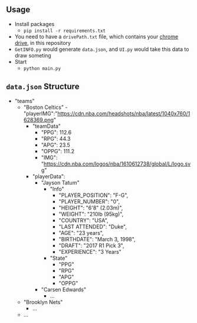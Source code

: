 ## Usage

-   Install packages
    -   `pip install -r requirements.txt`
-   You need to have a `drivePath.txt` file, which contains your [chrome drive](https://sites.google.com/chromium.org/driver/), in this repository
-   `GetINFO.py` would generate `data.json`, and `UI.py` would take this data to draw someting
-   Start
    -   `python main.py`

## `data.json` Structure

-   "teams"
    -   "Boston Celtics"
        -"playerIMG":"https://cdn.nba.com/headshots/nba/latest/1040x760/1628369.png"
        -   "teamData"
            -   "PPG": 112.6
            -   "RPG": 44.3
            -   "APG": 23.5
            -   "OPPG": 111.2
            -   "IMG": "https://cdn.nba.com/logos/nba/1610612738/global/L/logo.svg"
        -   "playerData":
            -   "Jayson Tatum"
                -   "Info"
                    -   "PLAYER_POSITION": "F-G",
                    -   "PLAYER_NUMBER": "0",
                    -   "HEIGHT": "6'8\" (2.03m)",
                    -   "WEIGHT": "210lb (95kg)",
                    -   "COUNTRY": "USA",
                    -   "LAST ATTENDED": "Duke",
                    -   "AGE": "23 years",
                    -   "BIRTHDATE": "March 3, 1998",
                    -   "DRAFT": "2017 R1 Pick 3",
                    -   "EXPERIENCE": "3 Years"
                -   "State"
                    -   "PPG"
                    -   "RPG"
                    -   "APG"
                    -   "OPPG"
            -   "Carsen Edwards"
                -   ...
    -   "Brooklyn Nets"
        -   ...
    -   ...
